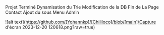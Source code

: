 Projet Terminé 
Dynamisation du Trie
Modification de la DB
Fin de La Page Contact 
Ajout du sous Menu Admin

![alt text](https://github.com/[Yohannkp]/[Chililoco]/blob/[main]/Capture d'écran 2023-12-20 120618.png?raw=true)
